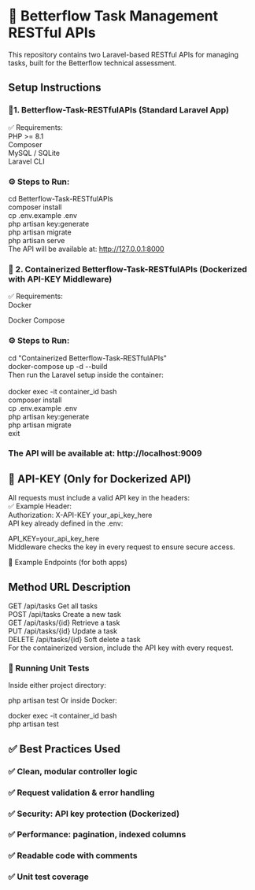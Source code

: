 # 🚀 Betterflow Task Management RESTful APIs
This repository contains two Laravel-based RESTful APIs for managing tasks, built for the Betterflow technical assessment.
## Setup Instructions
### 🔹1. Betterflow-Task-RESTfulAPIs (Standard Laravel App)
✅ Requirements:
<br>
PHP >= 8.1
<br>
Composer
<br>
MySQL / SQLite
<br>
Laravel CLI
<br>
### ⚙️ Steps to Run:
cd Betterflow-Task-RESTfulAPIs<br>
composer install<br>
cp .env.example .env<br>
php artisan key:generate<br>
php artisan migrate<br>
php artisan serve<br>
The API will be available at: http://127.0.0.1:8000
<br>
### 🔹 2. Containerized Betterflow-Task-RESTfulAPIs (Dockerized with API-KEY Middleware)
✅ Requirements:<br>
Docker<br>

Docker Compose<br>

### ⚙️ Steps to Run:<br>
cd "Containerized Betterflow-Task-RESTfulAPIs"<br>
docker-compose up -d --build<br>
Then run the Laravel setup inside the container:<br>
<br>
docker exec -it container_id bash<br>
composer install<br>
cp .env.example .env <br>
php artisan key:generate<br>
php artisan migrate<br>
exit<br>
### The API will be available at: http://localhost:9009

## 🔐 API-KEY (Only for Dockerized API) <br>
All requests must include a valid API key in the headers:
<br>
✅ Example Header:<br>
Authorization: X-API-KEY your_api_key_here<br>
API key already defined in the .env: <br>

API_KEY=your_api_key_here <br>
Middleware checks the key in every request to ensure secure access. <br>

📌 Example Endpoints (for both apps) <br>

## Method	URL	Description <br>
GET	/api/tasks	Get all tasks <br>
POST	/api/tasks	Create a new task <br>
GET	/api/tasks/{id}	Retrieve a task <br>
PUT	/api/tasks/{id}	Update a task <br>
DELETE	/api/tasks/{id}	Soft delete a task <br>
For the containerized version, include the API key with every request. <br>

### 🧪 Running Unit Tests  
<be>
Inside either project directory:<br>

php artisan test Or inside Docker:<br>

docker exec -it container_id  bash <br>
php artisan test<br>

## ✅ Best Practices Used
### ✅ Clean, modular controller logic

### ✅ Request validation & error handling

### ✅ Security: API key protection (Dockerized)

### ✅ Performance: pagination, indexed columns

### ✅ Readable code with comments

### ✅ Unit test coverage
